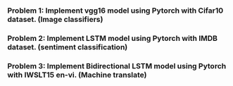 ### Problem 1: Implement vgg16 model using Pytorch with Cifar10 dataset. (Image classifiers) 

### Problem 2: Implement LSTM model using Pytorch with IMDB dataset. (sentiment classification)

### Problem 3: Implement Bidirectional LSTM model using Pytorch with IWSLT15 en-vi. (Machine translate)

